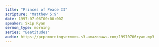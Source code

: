 ```yaml
---
title: "Princes of Peace II"
scripture: "Matthew 5:9"
date: 1997-07-06T00:00:00Z
speaker: Skip Ryan
sermon_type: morning
series: "Beatitudes"
audio: https://pcpcmorningsermons.s3.amazonaws.com/19970706ryan.mp3 
---
```



